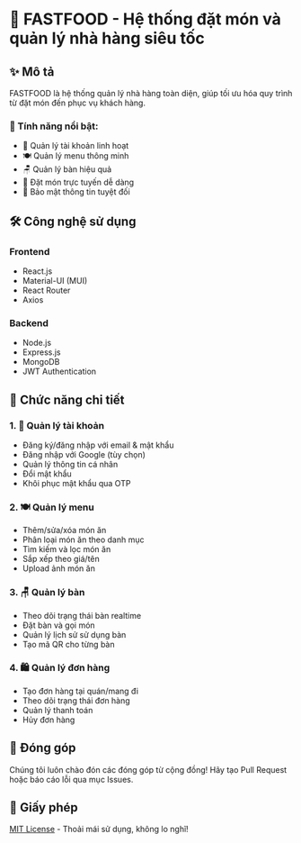 # 🍔 FASTFOOD - Hệ thống đặt món và quản lý nhà hàng siêu tốc

## ✨ Mô tả
FASTFOOD là hệ thống quản lý nhà hàng toàn diện, giúp tối ưu hóa quy trình từ đặt món đến phục vụ khách hàng.

### 🚀 Tính năng nổi bật:
- 👤 Quản lý tài khoản linh hoạt
- 🍽️ Quản lý menu thông minh 
- 🪑 Quản lý bàn hiệu quả
- 📱 Đặt món trực tuyến dễ dàng
- 🔐 Bảo mật thông tin tuyệt đối

## 🛠️ Công nghệ sử dụng
### Frontend
- React.js
- Material-UI (MUI)
- React Router
- Axios

### Backend 
- Node.js
- Express.js
- MongoDB
- JWT Authentication

## 🎯 Chức năng chi tiết

### 1. 👤 Quản lý tài khoản
- Đăng ký/đăng nhập với email & mật khẩu
- Đăng nhập với Google (tùy chọn)
- Quản lý thông tin cá nhân
- Đổi mật khẩu
- Khôi phục mật khẩu qua OTP

### 2. 🍽️ Quản lý menu
- Thêm/sửa/xóa món ăn
- Phân loại món ăn theo danh mục
- Tìm kiếm và lọc món ăn
- Sắp xếp theo giá/tên
- Upload ảnh món ăn

### 3. 🪑 Quản lý bàn
- Theo dõi trạng thái bàn realtime
- Đặt bàn và gọi món
- Quản lý lịch sử sử dụng bàn
- Tạo mã QR cho từng bàn

### 4. 🛍️ Quản lý đơn hàng
- Tạo đơn hàng tại quán/mang đi
- Theo dõi trạng thái đơn hàng
- Quản lý thanh toán
- Hủy đơn hàng

## 🤝 Đóng góp
Chúng tôi luôn chào đón các đóng góp từ cộng đồng! Hãy tạo Pull Request hoặc báo cáo lỗi qua mục Issues.

## 📝 Giấy phép
[MIT License](LICENSE) - Thoải mái sử dụng, không lo nghĩ!
